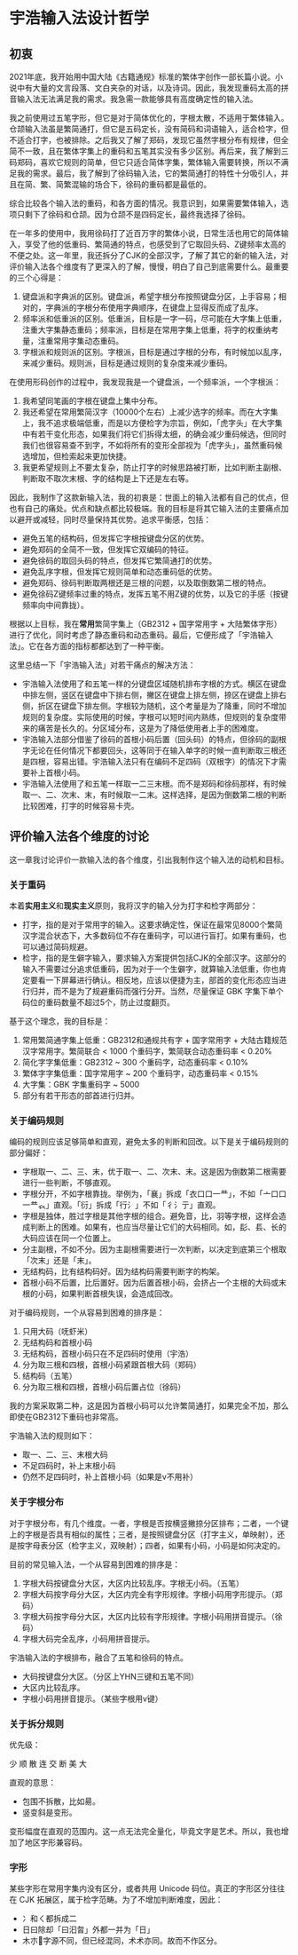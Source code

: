 # 宇浩输入法设计哲学

## 初衷

2021年底，我开始用中国大陆《古籍通规》标准的繁体字创作一部长篇小说。小说中有大量的文言段落、文白夹杂的对话，以及诗词。因此，我发现重码太高的拼音输入法无法满足我的需求。我急需一款能够具有高度确定性的输入法。

我之前使用过五笔字形，但它是对于简体优化的，字根太散，不适用于繁体输入。仓颉输入法虽是繁简通打，但它是五码定长，没有简码和词语输入，适合检字，但不适合打字，也被排除。之后我又了解了郑码，发现它虽然字根分布有规律，但全简不一致，且在繁体字集上的重码和五笔其实没有多少区别。再后来，我了解到三码郑码，喜欢它规则的简单，但它只适合简体字集，繁体输入需要转换，所以不满足我的需求。最后，我了解到了徐码输入法，它的繁简通打的特性十分吸引人，并且在简、繁、简繁混输的场合下，徐码的重码都是最低的。

综合比较各个输入法的重码，和各方面的情况。我意识到，如果需要繁体输入，选项只剩下了徐码和仓颉。因为仓颉不是四码定长，最终我选择了徐码。

在一年多的使用中，我用徐码打了近百万字的繁体小说，日常生活也用它的简体输入，享受了他的低重码、繁简通的特点，也感受到了它取回头码、Z键频率太高的不便之处。这一年里，我还拆分了CJK的全部汉字，了解了其它的新的输入法，对评价输入法各个维度有了更深入的了解，慢慢，明白了自己到底需要什么。最重要的三个心得是：

1. 键盘派和字典派的区别。键盘派，希望字根分布按照键盘分区，上手容易；相对的，字典派的字根分布使用字典顺序，在键盘上显得反而成了乱序。
1. 频率派和低重派的区别。低重派，目标是一字一码，尽可能在大字集上低重，注重大字集静态重码；频率派，目标是在常用字集上低重，将字的权重纳考量，注重常用字集动态重码。
1. 字根派和规则派的区别。字根派，目标是通过字根的分布，有时候加以乱序，来减少重码。规则派，目标是通过规则的复杂度来减少重码。

在使用形码创作的过程中，我发现我是一个键盘派，一个频率派，一个字根派：

1. 我希望同笔画的字根在键盘上集中分布。
1. 我还希望在常用繁简汉字（10000个左右）上减少选字的频率。而在大字集上，我不追求极端低重，而是以方便检字为宗旨，例如，「虎字头」在大字集中有若干变化形态，如果我们将它们拆得太细，的确会减少重码候选，但同时我们也很容易查不到字，不如将所有的变形全部视为「虎字头」，虽然重码候选增加，但检索起来更加快捷。
1. 我更希望规则上不要太复杂，防止打字的时候思路被打断，比如判断主副根、判断取不取次末根、字的结构是上下还是左右等。

因此，我制作了这款新输入法，我的初衷是：世面上的输入法都有自己的优点，但也有自己的痛处。优点和缺点都比较极端。我的目标是将其它输入法的主要痛点加以避开或减轻，同时尽量保持其优势。追求平衡感，包括：

- 避免五笔的结构码，但发挥它字根按键盘分区的优势。
- 避免郑码的全简不一致，但发挥它双编码的特征。
- 避免徐码的取回头码的特点，但发挥它繁简通打的优势。
- 避免乱序字根，但发挥它规则简单和动态重码低的优势。
- 避免郑码、徐码判断取两根还是三根的问题，以及取倒数第二根的特点。
- 避免徐码Z键频率过重的特点，发挥五笔不用Z键的优势，以及它的手感（按键频率向中间靠拢）。

根据以上目标，我在**常用**繁简字集上（GB2312 + 国字常用字 + 大陆繁体字形）进行了优化，同时考虑了静态重码和动态重码。最后，它便形成了「宇浩输入法」。它在各方面的指标都都达到了一种平衡。

这里总结一下「宇浩输入法」对若干痛点的解决方法：

- 宇浩输入法使用了和五笔一样的分键盘区域随机排布字根的方式。横区在键盘中排左侧，竖区在键盘中下排右侧，撇区在键盘上排左侧，捺区在键盘上排右侧，折区在键盘下排左侧。字根较为随机，这个考量是为了降重，同时不增加规则的复杂度。实际使用的时候，字根可以短时间内熟练，但规则的复杂度带来的痛苦是长久的。分区域分布，这是为了降低使用者上手的困难度。
- 宇浩输入法部分借鉴了徐码的首根小码后置（回头码）的特点，但徐码的副根字无论在任何情况下都要回头，这等同于在输入单字的时候一直判断取三根还是四根，容易出错。宇浩输入法只有在编码不足四码（双根字）的情况下才需要补上首根小码。
- 宇浩输入法使用了和五笔一样取一二三末根。而不是郑码和徐码那样，有时候取一、二、次末、末，有时候取一二末。这样选择，是因为倒数第二根的判断比较困难，打字的时候容易卡壳。

## 评价输入法各个维度的讨论

这一章我讨论评价一款输入法的各个维度，引出我制作这个输入法的动机和目标。

### 关于重码

本着**实用主义**和**现实主义**原则，我将汉字的输入分为打字和检字两部分：

- 打字，指的是对于常用字的输入。这要求确定性，保证在最常见8000个繁简汉字混合状态下，大多数码位不存在重码字，可以进行盲打。如果有重码，也可以通过简码规避。
- 检字，指的是生僻字输入，要求输入方案提供包括CJK的全部汉字。这部分的输入不需要过分追求低重码，因为对于一个生僻字，就算输入法低重，你也肯定要看一下屏幕进行确认。相反地，应该以便捷为主，部首的变化形态应当进行归并，而不是为了规避重码而强行分开。当然，尽量保证 GBK 字集下单个码位的重码数量不超过5个，防止过度翻页。

基于这个理念，我的目标是：

1. 常用繁简通字集上低重：GB2312和通规共有字 + 国字常用字 + 大陆古籍规范汉字常用字。繁简联合 < 1000 个重码字，繁简联合动态重码率 < 0.20%
2. 简化字字集低重：GB2312 ~ 300 个重码字，动态重码率 < 0.10%
3. 繁体字字集低重：国字常用字 ~ 200 个重码字，动态重码率 < 0.15%
4. 大字集：GBK 字集重码字 ~ 5000
5. 部分有若干形态的部首进行归并。

### 关于编码规则

编码的规则应该足够简单和直观，避免太多的判断和回改。以下是关于编码规则的部分偏好：

- 字根取一、二、三、末，优于取一、二、次末、末。这是因为倒数第二根需要进行一些判断，不够直观。
- 字根分开，不如字根靠拢。举例为，「襄」拆成「衣口口一龷」，不如「亠口口一龷𧘇」直观。「衍」拆成「行氵」不如「彳氵亍」直观。
- 字根是独体，胜过字根是其他字根的组合。避免音，比，羽等字根，这样会造成判断上的困难。如果有，也应当尽量让它们的大码相同。如，髟、镸、长的大码应该在同一个位置上。
- 分主副根，不如不分。因为主副根需要进行一次判断，以决定到底第三个根取「次末」还是「末」。
- 无结构码，比有结构码好。因为结构码需要判断字的构架。
- 首根小码不后置，比后置好。因为后置首根小码，会挤占一个主根的大码或末根的小码，如果判断首根失误，会造成回改。

对于编码规则，一个从容易到困难的排序是：

1. 只用大码（呒虾米）
1. 无结构码和首根小码
1. 无结构码，首根小码只在不足四码时使用（宇浩）
1. 分为取三根和四根，首根小码紧跟首根大码（郑码）
1. 结构码（五笔）
1. 分为取三根和四根，首根小码后置占位（徐码）

我的方案采取第二种，这是因为首根小码可以允许繁简通打，如果完全不加，那么即使在GB2312下重码也非常高。

宇浩输入法的规则如下：

- 取一、二、三、末根大码
- 不足四码时，补上末根小码
- 仍然不足四码时，补上首根小码（如果是v不用补）

### 关于字根分布

对于字根分布，有几个维度。一者，字根是否按横竖撇捺分区排布；二者，一个键上的字根是否具有相似的属性；三者，是按照键盘分区（打字主义，单映射），还是按字母表分区（检字主义，双映射）；四者，如果有小码，小码是如何决定的。

目前的常见输入法，一个从容易到困难的排序是：

1. 字根大码按键盘分大区，大区内比较乱序。字根无小码。（五笔）
2. 字根大码按字母分大区，大区内完全有字形规律。字根小码用字形提示。（郑码）
3. 字根大码按字母分大区，大区内比较有字形规律。字根小码用拼音提示。（徐码）
4. 字根大码完全乱序，小码用拼音提示。

宇浩输入法的字根排布，融合了五笔和徐码的特点。

- 大码按键盘分大区。（分区上YHN三键和五笔不同）
- 大区内比较乱序。
- 字根小码用拼音提示。（某些字根用v键）

### 关于拆分规则

优先级：

少 顺 散 连 交 断 美 大

直观的意思：

- 包围不拆散，比如昜。
- 竖变斜是变形。

变形幅度在直观的范围内。这一点无法完全量化，毕竟文字是艺术。所以，我也增加了地区字形兼容码。

### 字形

某些字形在常用字集内没有区分，或者共用 Unicode 码位。真正的字形区分往往在 CJK 拓展区，属于检字范畴。为了不增加判断难度，因此：

- 冫和ㄑ都拆成二
- 日曰除却「曰汩㫚」外都一并为「日」
- 木朩𣎳字源不同，但已经混同，术术亦同。故而不作区分。
